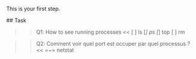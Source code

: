 This is your first step.

## Task

>>Q1: How to see running processes <<
[ ] ls
[*] ps
[*] top
[ ] rm

>>Q2: Comment voir quel port est occuper par quel processus ?  <<
 =~= netstat
